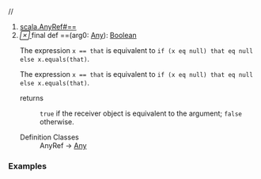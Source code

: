 //
<ol>
<li><a href="https://www.scala-lang.org/api/2.12.3/scala/collection/mutable/ArrayBuffer.html#==(x$1:Any):Boolean">scala.AnyRef#==</a></li>
<li name="scala.AnyRef#==" visbl="pub" class="indented0 " data-isabs="false" fullcomment="yes" group="Ungrouped"> <a id="==(x$1:Any):Boolean"></a><a id="==(Any):Boolean"></a> <span class="permalink"> <a href="../../../scala/collection/mutable/ArrayBuffer.html#==(x$1:Any):Boolean" title="Permalink"> <i class="material-icons"></i> </a> </span> <span class="modifier_kind"> <span class="modifier">final </span> <span class="kind">def</span> </span> <span class="symbol"> <span title="gt4s: $eq$eq" class="name">==</span><span class="params">(<span name="arg0">arg0: <a href="../../Any.html" class="extype" name="scala.Any">Any</a></span>)</span><span class="result">: <a href="../../Boolean.html" class="extype" name="scala.Boolean">Boolean</a></span> </span> <p class="shortcomment cmt">The expression <code>x == that</code> is equivalent to <code>if (x eq null) that eq null else x.equals(that)</code>.</p>
 <div class="fullcomment">
  <div class="comment cmt">
   <p>The expression <code>x == that</code> is equivalent to <code>if (x eq null) that eq null else x.equals(that)</code>. </p>
  </div>
  <dl class="paramcmts block">
   <dt>
    returns
   </dt>
   <dd class="cmt">
    <p><code>true</code> if the receiver object is equivalent to the argument; <code>false</code> otherwise.</p>
   </dd>
  </dl>
  <dl class="attributes block"> 
   <dt>
    Definition Classes
   </dt>
   <dd>
    AnyRef → 
    <a href="../../Any.html" class="extype" name="scala.Any">Any</a>
   </dd>
  </dl>
 </div> </li>
        </ol>


### Examples



